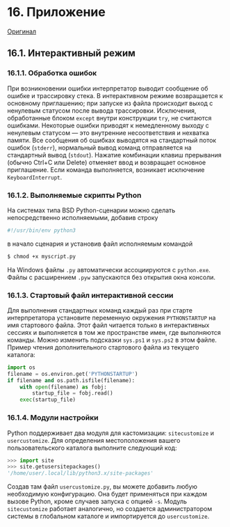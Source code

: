 # 16. Приложение

[Оригинал](https://docs.python.org/3.12/tutorial/appendix.html)

## 16.1. Интерактивный режим

### 16.1.1. Обработка ошибок

При возникновении ошибки интерпретатор выводит сообщение об ошибке и трассировку стека. В интерактивном режиме возвращается к основному приглашению; при запуске из файла происходит выход с ненулевым статусом после вывода трассировки. Исключения, обработанные блоком `except` внутри конструкции `try`, не считаются ошибками. Некоторые ошибки приводят к немедленному выходу с ненулевым статусом — это внутренние несоответствия и нехватка памяти. Все сообщения об ошибках выводятся на стандартный поток ошибок (`stderr`), нормальный вывод команд отправляется на стандартный вывод (`stdout`).
Нажатие комбинации клавиш прерывания (обычно Ctrl+C или Delete) отменяет ввод и возвращает основное приглашение. Если команда выполняется, возникает исключение `KeyboardInterrupt`.

### 16.1.2. Выполняемые скрипты Python

На системах типа BSD Python-сценарии можно сделать непосредственно исполняемыми, добавив строку

```python
#!/usr/bin/env python3
```

в начало сценария и установив файл исполняемым командой

```bash
$ chmod +x myscript.py
```

На Windows файлы `.py` автоматически ассоциируются с `python.exe`. Файлы с расширением `.pyw` запускаются без открытия окна консоли.

### 16.1.3. Стартовый файл интерактивной сессии

Для выполнения стандартных команд каждый раз при старте интерпретатора установите переменную окружения `PYTHONSTARTUP` на имя стартового файла. Этот файл читается только в интерактивных сессиях и выполняется в том же пространстве имен, где выполняются команды. Можно изменить подсказки `sys.ps1` и `sys.ps2` в этом файле.
Пример чтения дополнительного стартового файла из текущего каталога:

```python
import os
filename = os.environ.get('PYTHONSTARTUP')
if filename and os.path.isfile(filename):
    with open(filename) as fobj:
        startup_file = fobj.read()
    exec(startup_file)
```

### 16.1.4. Модули настройки

Python поддерживает два модуля для кастомизации: `sitecustomize` и `usercustomize`. Для определения местоположения вашего пользовательского каталога выполните следующий код:

```python
>>> import site
>>> site.getusersitepackages()
'/home/user/.local/lib/python3.x/site-packages'
```

Создав там файл `usercustomize.py`, вы можете добавить любую необходимую конфигурацию. Она будет применяться при каждом вызове Python, кроме случаев запуска с опцией `-s`. Модуль `sitecustomize` работает аналогично, но создается администратором системы в глобальном каталоге и импортируется до `usercustomize`.
